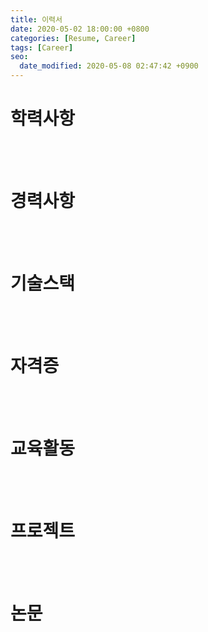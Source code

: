 ```yaml
---
title: 이력서
date: 2020-05-02 18:00:00 +0800
categories: [Resume, Career]
tags: [Career]
seo:
  date_modified: 2020-05-08 02:47:42 +0900
---
```




# 학력사항







<br><br>

# 경력사항





<br><br>

# 기술스택



<br><br>

# 자격증



<br><br>

# 교육활동



<br><br>

# 프로젝트



<br><br>

# 논문








